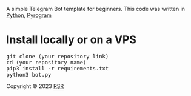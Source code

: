 A simple Telegram Bot template for beginners. This code was written in <a href="https://www.python.org/">Python</a>, <a href="https://github.com/pyrogram/pyrogram">Pyrogram</a>

# Install locally or on a VPS
<p>
<pre>
git clone (your repository link)
cd (your repository name)
pip3 install -r requirements.txt
python3 bot.py
</pre>
</p>

Copyright ©️ 2023 <a href="https://github.com/RSR-TG-Info">RSR</a>

